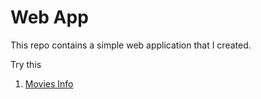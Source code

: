 # Web App

This repo contains a simple web application that I created.

Try this
1. [Movies Info](https://mars-area.github.io/Simple-Aplication/Movies%20Info/index.html)